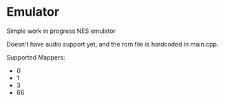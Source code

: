 # Emulator
Simple work in progress NES emulator

Doesn't have audio support yet, and the rom file is hardcoded in main.cpp.

Supported Mappers:
  - 0
  - 1
  - 3
  - 66
